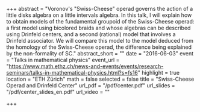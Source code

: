 +++
abstract = "Voronov's \"Swiss-Cheese\" operad governs the action of a little disks algebra on a little intervals algebra. In this talk, I will explain how to obtain models of the fundamental groupoid of the Swiss-Cheese operad: a first model using bicolored braids and whose algebras can be described using Drinfeld centers, and a second (rational) model that involves a Drinfeld associator. We will compare this model to the model deduced from the homology of the Swiss-Cheese operad, the difference being explained by the non-formality of SC."
abstract_short = ""
date = "2016-06-03"
event = "Talks in mathematical physics"
event_url = "https://www.math.ethz.ch/news-and-events/events/research-seminars/talks-in-mathematical-physics.html?s=fs16"
highlight = true
location = "ETH Zürich"
math = false
selected = false
title = "Swiss-Cheese Operad and Drinfeld Center"
url_pdf = "/pdf/center.pdf"
url_slides = "/pdf/center_slides_en.pdf"
url_video = ""

+++
